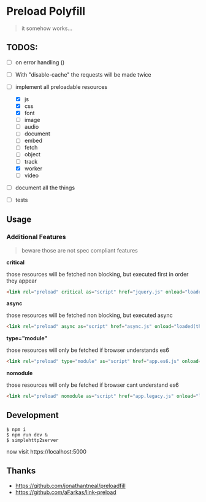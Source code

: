# Preload Polyfill


> it somehow works...

TODOS:
-----

- [ ] on error handling ()
- [ ] With "disable-cache" the requests will be made twice

- [ ] implement all preloadable resources
    - [x] js
    - [x] css
    - [x] font
    - [ ] image
    - [ ] audio
    - [ ] document
    - [ ] embed
    - [ ] fetch
    - [ ] object
    - [ ] track
    - [x] worker
    - [ ] video
- [ ] document all the things
- [ ] tests

## Usage

### Additional Features

> beware those are not spec compliant features

**critical**

those resources will be fetched non blocking, but executed first in order they appear

```html
<link rel="preload" critical as="script" href="jquery.js" onload="loaded(this);revealJs(this)" />
```

**async**

those resources will be fetched non blocking, but executed async

```html
<link rel="preload" async as="script" href="async.js" onload="loaded(this);revealJs(this)" />
```

**type="module"**

those resources will only be fetched if browser understands es6

```html
<link rel="preload" type="module" as="script" href="app.es6.js" onload="loaded(this);revealJs(this)" />
```

**nomodule**

those resources will only be fetched if browser cant understand es6

```html
<link rel="preload" nomodule as="script" href="app.legacy.js" onload="loaded(this);revealJs(this)" />
```


## Development

```
$ npm i
$ npm run dev &
$ simplehttp2server
```

now visit https://localhost:5000

## Thanks

* https://github.com/jonathantneal/preloadfill
* https://github.com/aFarkas/link-preload

